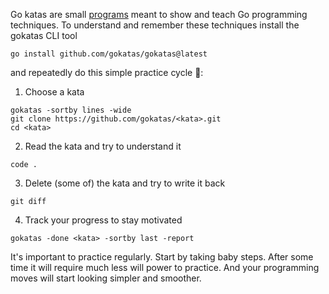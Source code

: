 Go katas are small [programs](https://github.com/orgs/gokatas/repositories) meant to show and teach Go programming techniques. To understand and remember these techniques install the gokatas CLI tool

```
go install github.com/gokatas/gokatas@latest
```

and repeatedly do this simple practice cycle 🥋:

1. Choose a kata

```
gokatas -sortby lines -wide
git clone https://github.com/gokatas/<kata>.git
cd <kata>
```

2. Read the kata and try to understand it

```
code .
```

3. Delete (some of) the kata and try to write it back

```
git diff
```

4. Track your progress to stay motivated

```
gokatas -done <kata> -sortby last -report
```

It's important to practice regularly. Start by taking baby steps. After some time it will require much less will power to practice. And your programming moves will start looking simpler and smoother.
